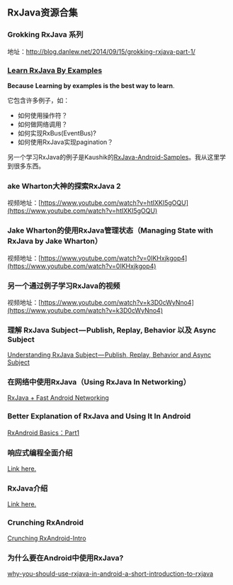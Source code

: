 ## RxJava资源合集



### Grokking RxJava 系列

地址：http://blog.danlew.net/2014/09/15/grokking-rxjava-part-1/

### [Learn RxJava By Examples](https://github.com/amitshekhariitbhu/RxJava2-Android-Samples)

**Because** **Learning by examples is the best way to learn**.

它包含许多例子，如：

- 如何使用操作符？
- 如何做网络调用？
- 如何实现RxBus(EventBus)?
- 如何使用RxJava实现pagination？

另一个学习RxJava的例子是Kaushik的[RxJava-Android-Samples](https://github.com/kaushikgopal/RxJava-Android-Samples)。我从这里学到很多东西。

### ake Wharton大神的探索RxJava 2

视频地址：[https://www.youtube.com/watch?v=htIXKI5gOQU](https://www.youtube.com/watch?v=htIXKI5gOQU)

### Jake Wharton的使用RxJava管理状态（Managing State with RxJava by Jake Wharton）

视频地址：[https://www.youtube.com/watch?v=0IKHxjkgop4](https://www.youtube.com/watch?v=0IKHxjkgop4)

### 另一个通过例子学习RxJava的视频

视频地址：[https://www.youtube.com/watch?v=k3D0cWyNno4](https://www.youtube.com/watch?v=k3D0cWyNno4)

### 理解 RxJava Subject — Publish, Replay, Behavior 以及 Async Subject

[Understanding RxJava Subject — Publish, Replay, Behavior and Async Subject](https://blog.mindorks.com/understanding-rxjava-subject-publish-replay-behavior-and-async-subject-224d663d452f)

### 在网络中使用RxJava（Using RxJava In Networking）

[RxJava + Fast Android Networking ](https://blog.mindorks.com/rxjava-fast-android-networking-6e3d90ee4387)

### Better Explanation of RxJava and Using It In Android

[RxAndroid Basics：Part1](https://medium.com/@kurtisnusbaum/rxandroid-basics-part-1-c0d5edcf6850)

### 响应式编程全面介绍

[Link here.](https://gist.github.com/staltz/868e7e9bc2a7b8c1f754)

###  RxJava介绍

[Link here.](https://github.com/Froussios/Intro-To-RxJava)

### Crunching RxAndroid

[Crunching RxAndroid-Intro ](https://medium.com/crunching-rxandroid/crunching-rxandroid-intro-c27eb6f009ea)

### 为什么要在Android中使用RxJava?

[why-you-should-use-rxjava-in-android-a-short-introduction-to-rxjava](http://blog.feedpresso.com/2016/01/25/why-you-should-use-rxjava-in-android-a-short-introduction-to-rxjava.html)







































